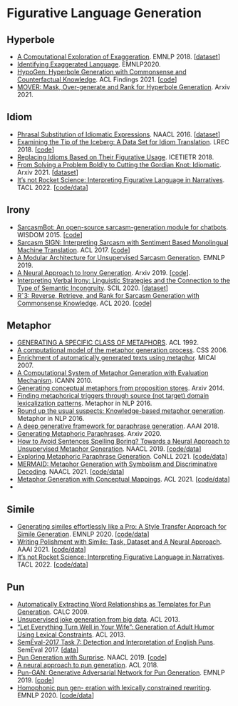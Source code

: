 # Figurative Language Generation

## Hyperbole
- [A Computational Exploration of Exaggeration](https://aclanthology.org/D18-1367/). EMNLP 2018. [[dataset](enrica.troiano@gmail.com)]
- [Identifying Exaggerated Language](https://aclanthology.org/2020.emnlp-main.571/). EMNLP2020.
- [HypoGen: Hyperbole Generation with Commonsense and Counterfactual Knowledge](https://aclanthology.org/2021.findings-emnlp.136/). ACL Findings 2021. [[code](https://github.com/ninatian98369/hypogen)]
- [MOVER: Mask, Over-generate and Rank for Hyperbole Generation](https://arxiv.org/abs/2109.07726). Arxiv 2021.

## Idiom
- [Phrasal Substitution of Idiomatic Expressions](https://aclanthology.org/N16-1040/). NAACL 2016. [[dataset](https://github.com/liucs1986/idiom_corpus)]
- [Examining the Tip of the Iceberg: A Data Set for Idiom Translation](https://aclanthology.org/L18-1148/). LREC 2018. [[code](https://github.com/marziehf/IdiomTranslationDS)]
- [Replacing Idioms Based on Their Figurative Usage](https://ieeexplore.ieee.org/document/8529042). ICETIETR 2018.
- [From Solving a Problem Boldly to Cutting the Gordian Knot: Idiomatic](https://arxiv.org/abs/2104.06541). Arxiv 2021. [[dataset](https://github.com/zhjjn/PIE)]
- [It’s not Rocket Science: Interpreting Figurative Language in Narratives](https://arxiv.org/pdf/2109.00087.pdf). TACL 2022. [[code/data](https://github.com/tuhinjubcse/FigurativeNarrativeBenchmark)]

## Irony
- [SarcasmBot: An open-source sarcasm-generation module for chatbots](https://sentic.net/wisdom2015joshi.pdf). WISDOM 2015. [[code](https://github.com/adityajo/sarcasmbot)]
- [Sarcasm SIGN: Interpreting Sarcasm with Sentiment Based Monolingual Machine Translation](https://aclanthology.org/P17-1155/). ACL 2017. [[code](https://github.com/Lotemp/SarcasmSIGN)]
- [A Modular Architecture for Unsupervised Sarcasm Generation](https://aclanthology.org/D19-1636/). EMNLP 2019.
- [A Neural Approach to Irony Generation](https://arxiv.org/abs/1909.06200). Arxiv 2019. [[code](https://github.com/zmd971202/IronyGeneration)].
- [Interpreting Verbal Irony: Linguistic Strategies and the Connection to the Type of Semantic Incongruity](https://aclanthology.org/2020.scil-1.10.pdf). SCIL 2020. [[dataset](https://github.com/debanjanghosh/interpreting_verbal_irony)]
- [Rˆ3: Reverse, Retrieve, and Rank for Sarcasm Generation with Commonsense Knowledge](https://aclanthology.org/2020.acl-main.711/). ACL 2020. [[code](https://github.com/tuhinjubcse/SarcasmGeneration-ACL2020)]

## Metaphor
- [GENERATING A SPECIFIC CLASS OF METAPHORS](https://aclanthology.org/P92-1051.pdf). ACL 1992.
- [A computational model of the metaphor generation process](https://citeseerx.ist.psu.edu/viewdoc/download?doi=10.1.1.488.9588&rep=rep1&type=pdf). CSS 2006.
- [Enrichment of automatically generated texts using metaphor](http://nil.fdi.ucm.es/sites/default/files/HervasEtAlMICAI07.pdf). MICAI 2007.
- [A Computational System of Metaphor Generation with Evaluation Mechanism](https://projet.liris.cnrs.fr/imagine/pub/proceedings/ICANN-2010/papers/6353/63530142.pdf). ICANN 2010.
- [Generating conceptual metaphors from proposition stores](https://arxiv.org/abs/1409.7619). Arxiv 2014.
- [Finding metaphorical triggers through source (not target) domain lexicalization patterns](https://aclanthology.org/W16-1101/). Metaphor in NLP 2016.
- [Round up the usual suspects: Knowledge-based metaphor generation](https://aclanthology.org/W16-1105/). Metaphor in NLP 2016.
- [A deep generative framework for paraphrase generation](https://arxiv.org/abs/1709.05074). AAAI 2018.
- [Generating Metaphoric Paraphrases](https://arxiv.org/pdf/2002.12854.pdf). Arxiv 2020.
- [How to Avoid Sentences Spelling Boring? Towards a Neural Approach to Unsupervised Metaphor Generation](https://aclanthology.org/N19-1092/). NAACL 2019. [[code/data](https://github.com/ArleneYuZhiwei/Metaphor-Generation)]
- [Exploring Metaphoric Paraphrase Generation](https://aclanthology.org/2021.conll-1.26/). CoNLL 2021. [[code/data](https://github.com/ukplab/conll2021-metaphoric-paraphrase-generation)]
- [MERMAID: Metaphor Generation with Symbolism and Discriminative Decoding](https://aclanthology.org/2021.naacl-main.336/). NAACL 2021. [[code/data](https://github.com/tuhinjubcse/MetaphorGenNAACL2021)]
- [Metaphor Generation with Conceptual Mappings](https://aclanthology.org/2021.acl-long.524/). ACL 2021. [[code/data](https://github.com/UKPLab/acl2021-metaphor-generation-conceptual)]
- 

## Simile
- [Generating similes effortlessly like a Pro: A Style Transfer Approach for Simile Generation](https://aclanthology.org/2020.emnlp-main.524/). EMNLP 2020. [[code/data](https://github.com/tuhinjubcse/SimileGeneration-EMNLP2020)]
- [Writing Polishment with Simile: Task, Dataset and A Neural Approach](https://ojs.aaai.org/index.php/AAAI/article/view/17691). AAAI 2021. [[code/data](https://github.com/mrzjy/writing-polishment-with-simile)]
- [It’s not Rocket Science: Interpreting Figurative Language in Narratives](https://arxiv.org/pdf/2109.00087.pdf). TACL 2022. [[code/data](https://github.com/tuhinjubcse/FigurativeNarrativeBenchmark)]

## Pun
- [Automatically Extracting Word Relationships as Templates for Pun Generation](https://aclanthology.org/W09-2004/). CALC 2009.
- [Unsupervised joke generation from big data](https://aclanthology.org/P13-2041/). ACL 2013.
- [“Let Everything Turn Well in Your Wife”: Generation of Adult Humor Using Lexical Constraints](https://aclanthology.org/P13-2044/). ACL 2013.
- [SemEval-2017 Task 7: Detection and Interpretation of English Puns](https://aclanthology.org/S17-2005.pdf). SemEval 2017. [[data](https://www.ukp.tu-darmstadt.de/data/senselabelling-resources/sense-annotated-englishpuns/)]
- [Pun Generation with Surprise](https://aclanthology.org/N19-1172/). NAACL 2019. [[code](https://github.com/hhexiy/pungen)]
- [A neural approach to pun generation](https://aclanthology.org/P18-1153/). ACL 2018. 
- [Pun-GAN: Generative Adversarial Network for Pun Generation](https://aclanthology.org/D19-1336/). EMNLP 2019. [[code](https://github.com/lishunyao97/Pun-GAN)]
- [Homophonic pun gen- eration with lexically constrained rewriting](https://aclanthology.org/2020.emnlp-main.229.pdf). EMNLP 2020. [[code/data](https://github.com/ArleneYuZhiwei/LCR)]